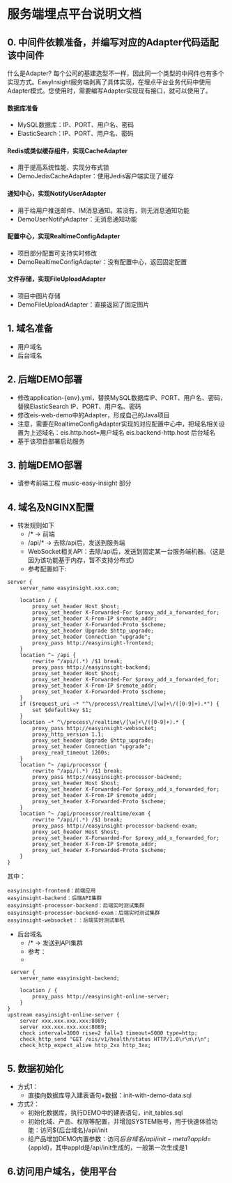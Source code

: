 # 服务端埋点平台说明文档

## 0. 中间件依赖准备，并编写对应的Adapter代码适配该中间件

什么是Adapter?
每个公司的基建选型不一样，因此同一个类型的中间件也有多个实现方式。EasyInsight服务端剥离了具体实现，在埋点平台业务代码中使用Adapter模式。您使用时，需要编写Adapter实现现有接口，就可以使用了。

#### 数据库准备

* MySQL数据库：IP、PORT、用户名、密码
* ElasticSearch：IP、PORT、用户名、密码

#### Redis或类似缓存组件，实现CacheAdapter

* 用于提高系统性能、实现分布式锁
* DemoJedisCacheAdapter：使用Jedis客户端实现了缓存

#### 通知中心，实现NotifyUserAdapter

* 用于给用户推送邮件、IM消息通知。若没有，则无消息通知功能
* DemoUserNotifyAdapter：无消息通知功能

#### 配置中心，实现RealtimeConfigAdapter

* 项目部分配置可支持实时修改
* DemoRealtimeConfigAdapter：没有配置中心，返回固定配置

#### 文件存储，实现FileUploadAdapter

* 项目中图片存储
* DemoFileUploadAdapter：直接返回了固定图片

## 1. 域名准备

* 用户域名
* 后台域名

## 2. 后端DEMO部署

* 修改application-{env}.yml，替换MySQL数据库IP、PORT、用户名、密码，替换ElasticSearch IP、PORT、用户名、密码
* 修改eis-web-demo中的Adapter，形成自己的Java项目
* 注意，需要在RealtimeConfigAdapter实现的对应配置中心中，把域名相关设置为上述域名：eis.http.host=用户域名 eis.backend-http.host 后台域名
* 基于该项目部署启动服务

## 3. 前端DEMO部署

* 请参考前端工程 music-easy-insight 部分

## 4. 域名及NGINX配置

* 转发规则如下
    * /* -> 前端
    * /api/* -> 去除/api后，发送到服务端
    * WebSocket相关API：去除/api后，发送到固定某一台服务端机器。（这是因为该功能基于内存，暂不支持分布式）
    * 参考配置如下:

```
server {
    server_name easyinsight.xxx.com;

    location / {
        proxy_set_header Host $host;
        proxy_set_header X-Forwarded-For $proxy_add_x_forwarded_for;
        proxy_set_header X-From-IP $remote_addr;
        proxy_set_header X-Forwarded-Proto $scheme;
        proxy_set_header Upgrade $http_upgrade;
        proxy_set_header Connection "upgrade";
        proxy_pass http://easyinsight-frontend;
    }
    location ^~ /api {
        rewrite ^/api/(.*) /$1 break;
        proxy_pass http://easyinsight-backend;
        proxy_set_header Host $host;
        proxy_set_header X-Forwarded-For $proxy_add_x_forwarded_for;
        proxy_set_header X-From-IP $remote_addr;
        proxy_set_header X-Forwarded-Proto $scheme;
    }
    if ($request_uri ~* "^\/process\/realtime\/[\w]+\/([0-9]+).*") {
        set $defaultkey $1;
    }
    location ~* ^\/process\/realtime\/[\w]+\/([0-9]+).* {
        proxy_pass http://easyinsight-websocket;
        proxy_http_version 1.1;
        proxy_set_header Upgrade $http_upgrade;
        proxy_set_header Connection "upgrade";
        proxy_read_timeout 1200s; 
    }
    location ^~ /api/processor {
        rewrite ^/api/(.*) /$1 break;
        proxy_pass http://easyinsight-processor-backend;
        proxy_set_header Host $host;
        proxy_set_header X-Forwarded-For $proxy_add_x_forwarded_for;
        proxy_set_header X-From-IP $remote_addr;
        proxy_set_header X-Forwarded-Proto $scheme;
    }
    location ^~ /api/processor/realtime/exam {
        rewrite ^/api/(.*) /$1 break;
        proxy_pass http://easyinsight-processor-backend-exam;
        proxy_set_header Host $host;
        proxy_set_header X-Forwarded-For $proxy_add_x_forwarded_for;
        proxy_set_header X-From-IP $remote_addr;
        proxy_set_header X-Forwarded-Proto $scheme;
    }
}
```
其中：
```
easyinsight-frontend：前端应用
easyinsight-backend：后端API集群
easyinsight-processor-backend：后端实时测试集群
easyinsight-processor-backend-exam：后端实时测试集群
easyinsight-websocket：：后端实时测试单机
```

* 后台域名
    * /* -> 发送到API集群
    * 参考：
    *
```
 server {
    server_name easyinsight-backend;

    location / {
        proxy_pass http://easyinsight-online-server;
    }
}
upstream easyinsight-online-server {
    server xxx.xxx.xxx.xxx:8089;
    server xxx.xxx.xxx.xxx:8089;
    check interval=3000 rise=2 fall=3 timeout=5000 type=http;
    check_http_send "GET /eis/v1/health/status HTTP/1.0\r\n\r\n";
    check_http_expect_alive http_2xx http_3xx;
```

## 5. 数据初始化

* 方式1：
  * 直接向数据库导入建表语句+数据：init-with-demo-data.sql
* 方式2：
  * 初始化数据库，执行DEMO中的建表语句，init_tables.sql
  * 初始化域、产品、权限等配置，并增加SYSTEM账号，用于快速体验功能：访问${后台域名}/api/init
  * 给产品增加DEMO内置参数：访问${后台域名}/api/init-meta?appId=${appId}，其中appId是/api/init生成的，一般第一次生成是1

## 6.访问用户域名，使用平台

